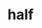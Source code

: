 ---
title: "half"
layout: cache
categories: [package, develop]
meta: {"compilers": ["none"], "num_specs": 1, "num_specs_by_stack": {"ml-linux-x86_64-rocm": 1, "root": 1}, "oss": ["ubuntu24.04"], "platforms": ["linux"], "stacks": ["ml-linux-x86_64-rocm", "root"], "targets": ["x86_64_v3"], "versions": ["1.12.0"]}
spec_details: [{"compiler": "none", "hash": "htphr3u33tntwdizjyki3bovr4v6ewwp", "os": "ubuntu24.04", "platform": "linux", "size": "-", "stacks": ["ml-linux-x86_64-rocm", "root"], "target": "x86_64_v3", "variants": ["build_system=generic"], "versions": ["1.12.0"]}]
---
